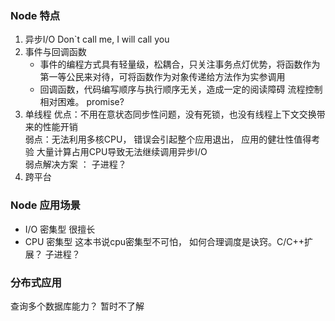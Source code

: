 

### Node 特点  

1. 异步I/O  Don`t call me, I will call you  
2. 事件与回调函数  
    - 事件的编程方式具有轻量级，松耦合，只关注事务点灯优势，将函数作为第一等公民来对待，可将函数作为对象传递给方法作为实参调用 
    - 回调函数，代码编写顺序与执行顺序无关，造成一定的阅读障碍 流程控制相对困难。 promise?   
3. 单线程 
    优点：不用在意状态同步性问题，没有死锁，也没有线程上下文交换带来的性能开销  
    弱点：无法利用多核CPU， 错误会引起整个应用退出， 应用的健壮性值得考验 大量计算占用CPU导致无法继续调用异步I/O  
    弱点解决方案 ： 子进程？   
4. 跨平台  

### Node 应用场景  

- I/O 密集型  很擅长  
- CPU 密集型 这本书说cpu密集型不可怕， 如何合理调度是诀窍。C/C++扩展？ 子进程？  


### 分布式应用  
查询多个数据库能力？ 暂时不了解  


